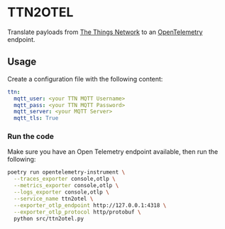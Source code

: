 # TTN2OTEL

Translate payloads from [The Things Network](https://www.thethingsnetwork.org/) to an [OpenTelemetry](https://opentelemetry.io/) endpoint.

## Usage

Create a configuration file with the following content:

```yaml
ttn:
  mqtt_user: <your TTN MQTT Username>
  mqtt_pass: <your TTN MQTT Password>
  mqtt_server: <your MQTT Server>
  mqtt_tls: True
```

### Run the code

Make sure you have an Open Telemetry endpoint available, then run the following:

```bash
poetry run opentelemetry-instrument \
  --traces_exporter console,otlp \
  --metrics_exporter console,otlp \
  --logs_exporter console,otlp \
  --service_name ttn2otel \
  --exporter_otlp_endpoint http://127.0.0.1:4318 \
  --exporter_otlp_protocol http/protobuf \ 
  python src/ttn2otel.py
```
